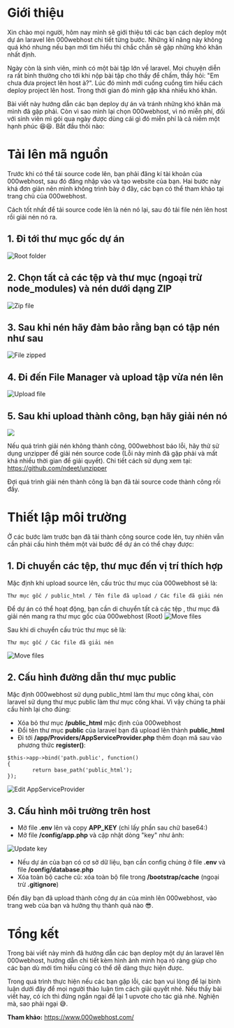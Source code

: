 # Giới thiệu
Xin chào mọi người, hôm nay mình sẽ giới thiệu tới các bạn cách deploy một dự án laravel lên 000webhost chi tiết từng bước. Những kĩ năng này không quá khó nhưng nếu bạn mới tìm hiểu thì chắc chắn sẽ gặp những khó khăn nhất định. 

Ngày còn là sinh viên, mình có một bài tập lớn về laravel. Mọi chuyện diễn ra rất bình thường cho tới khi nộp bài tập cho thầy để chấm, thầy hỏi: "Em chưa đưa project lên host à?". Lúc đó mình mới cuống cuồng tìm hiểu cách deploy project lên host. Trong thời gian đó mình gặp khá nhiều khó khăn.

Bài viết này hướng dẫn các bạn deploy dự án và tránh những khó khăn mà mình đã gặp phải. Còn vì sao mình lại chọn 000webhost, vì nó miễn phí, đối với sinh viên mì gói qua ngày được dùng cái gì đó miễn phí là cả niềm một hạnh phúc :laughing::laughing:. Bắt đầu thôi nào:

# Tải lên mã nguồn
Trước khi có thể tải source code lên, bạn phải đăng kí tài khoản của 000webhost, sau đó đăng nhập vào và tạo website của bạn. Hai bước này khá đơn giản nên mình không trình bày ở đây, các bạn có thể tham khảo tại trang chủ của 000webhost.

Cách tốt nhất để tải source code lên là nén nó lại, sau đó tải file nén lên host rồi giải nén nó ra.
## 1. Đi tới thư mục gốc dự án
![Root folder](https://images.viblo.asia/e1db993d-ed8a-426b-a5d3-c6eb6dcbf11a.png)
## 2. Chọn tất cả các tệp và thư mục (ngoại trừ node_modules) và nén dưới dạng ZIP
![Zip file](https://images.viblo.asia/b6ff042b-99a3-435f-91ea-d4662799ae03.png)

## 3. Sau khi nén hãy đảm bảo rằng bạn có tập nén như sau
![File zipped](https://images.viblo.asia/35bacf0f-49f9-4119-b664-41de27f7786f.png)

## 4. Đi đến File Manager và upload tập vừa nén lên
![Upload file](https://images.viblo.asia/3d0fec83-a51e-4dee-be59-d2eccfd89159.png)

## 5. Sau khi upload thành công, bạn hãy giải nén nó
![](https://images.viblo.asia/96da70cf-d483-461c-bc78-266a49c818a6.png)

Nếu quá trình giải nén không thành công, 000webhost báo lỗi, hãy thử sử dụng unzipper để giải nén source code (Lỗi này mình đã gặp phải và mất khá nhiều thời gian để giải quyết). Chi tiết cách sử dụng xem tại: https://github.com/ndeet/unzipper

Đợi quá trình giải nén thành công là bạn đã tải source code thành công rồi đấy.


# Thiết lập môi trường
Ở các bước làm trước bạn đã tải thành công source code lên, tuy nhiên vẫn cần phải cấu hình thêm một vài bước để dự án có thể chạy được:
## 1. Di chuyển các tệp, thư mục đến vị trí thích hợp
Mặc định khi upload source lên, cấu trúc thư mục của 000webhost sẽ là:
```
Thư mục gốc / public_html / Tên file đã upload / Các file đã giải nén
```
Để dự án có thể hoạt động, bạn cần di chuyển tất cả các tệp , thư mục đã giải nén mang ra thư mục gốc của 000webhost (Root)
![Move files](https://images.viblo.asia/07fdd8e8-21e3-4a2a-ac2a-8e226130f3f1.png)

Sau khi di chuyển cấu trúc thư mục sẽ là:

```
Thư mục gốc / Các file đã giải nén
```

![Move files](https://images.viblo.asia/2d107bed-e398-4a8d-a5f0-0e43d2823ed9.png)

## 2. Cấu hình đường dẫn thư mục public

Mặc định 000webhost sử dụng public_html làm thư mục công khai, còn laravel sử dụng thư mục public làm thư mục công khai. Vì vậy chúng ta phải cấu hình lại cho đúng:
* Xóa bỏ thư mục **/public_html** mặc định của 000webhost
* Đổi tên thư mục **public** của laravel bạn đã upload lên thành **public_html**
* Đi tới **/app/Providers/AppServiceProvider.php** thêm đoạn mã sau vào phương thức **register()**:
```
$this->app->bind('path.public', function()
{
        return base_path('public_html');
});
```
![Edit AppServiceProvider](https://images.viblo.asia/58881561-15bc-4d1f-854f-97bccedc7b00.png)

## 3. Cấu hình môi trường trên host

* Mở file **.env** lên và copy **APP_KEY** (chỉ lấy phần sau chữ base64:)
* Mở file **/config/app.php** và cập nhật dòng "key" như ảnh:

![Update key](https://images.viblo.asia/27e367ff-03d9-43dc-ac56-ae4c4955b899.png)
* Nếu dự án của bạn có cơ sở dữ liệu, bạn cần config chúng ở file **.env** và file **/config/database.php**
* Xóa toàn bộ cache cũ: xóa toàn bộ file trong **/bootstrap/cache** (ngoại trừ **.gitignore**)

Đến đây bạn đã upload thành công dự án của mình lên 000webhost, vào trang web của bạn và hưởng thụ thành quả nào :sunglasses:.
# Tổng kết
Trong bài viết này mình đã hướng dẫn các bạn deploy một dự án laravel lên 000webhost, hướng dẫn chi tiết kèm hình ảnh minh họa rõ ràng giúp cho các bạn dù mới tìm hiểu cũng có thể dễ dàng thực hiện được.

Trong quá trình thực hiện nếu các bạn gặp lỗi, các bạn vui lòng để lại bình luận dưới đây để mọi người thảo luận tìm cách giải quyết nhé. Nếu thấy bài viết hay, có ích thì đừng ngần ngại để lại 1 upvote cho tác giả nhé. Nghiện mà, sao phải ngại :sweat_smile:.

**Tham khảo:** https://www.000webhost.com/
